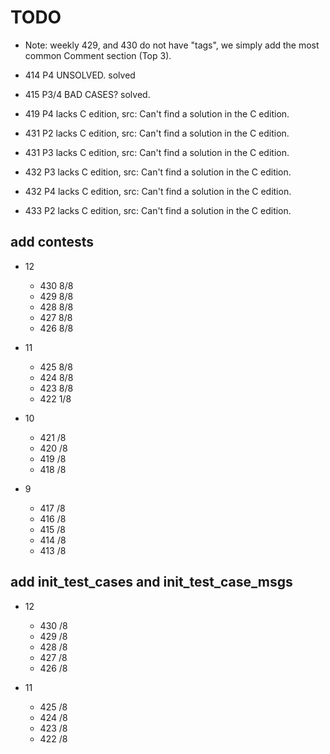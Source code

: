 # TODO

- Note: weekly 429, and 430 do not have "tags", we simply add the most common Comment section (Top 3).

- 414 P4 UNSOLVED. solved
- 415 P3/4 BAD CASES? solved.
- 419 P4 lacks C edition, src: Can't find a solution in the C edition.
- 431 P2 lacks C edition, src: Can't find a solution in the C edition.
- 431 P3 lacks C edition, src: Can't find a solution in the C edition.
- 432 P3 lacks C edition, src: Can't find a solution in the C edition.
- 432 P4 lacks C edition, src: Can't find a solution in the C edition.
- 433 P2 lacks C edition, src: Can't find a solution in the C edition.

## add contests

- 12
    - 430 8/8
    - 429 8/8
    - 428 8/8
    - 427 8/8
    - 426 8/8

- 11 
    - 425 8/8
    - 424 8/8
    - 423 8/8
    - 422 1/8

- 10
    - 421 /8
    - 420 /8
    - 419 /8
    - 418 /8
    
- 9
    - 417 /8
    - 416 /8
    - 415 /8
    - 414 /8
    - 413 /8 

## add init_test_cases and init_test_case_msgs

- 12
    - 430 /8
    - 429 /8
    - 428 /8
    - 427 /8
    - 426 /8

- 11 
    - 425 /8
    - 424 /8
    - 423 /8
    - 422 /8
    